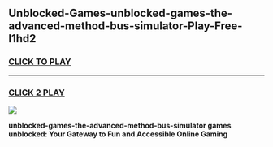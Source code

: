 
## Unblocked-Games-unblocked-games-the-advanced-method-bus-simulator-Play-Free-l1hd2
<h3>
<a href="https://premium76.site?title=unblocked-games-the-advanced-method-bus-simulator&ref=17A">CLICK TO PLAY</a></h3>
<hr>

<h3>
<a href="https://premium76.site?title=unblocked-games-the-advanced-method-bus-simulator&ref=17A">CLICK 2 PLAY</a>
  
</h3>

<a href="https://premium76.site?title=unblocked-games-the-advanced-method-bus-simulator&ref=17A"><img src="https://clearcache.store/games.png"></a>


**unblocked-games-the-advanced-method-bus-simulator games unblocked: Your Gateway to Fun and Accessible Online Gaming**
